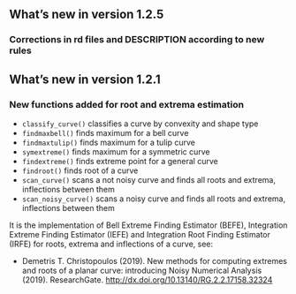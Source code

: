 What’s new in version 1.2.5
---------------------------

### Corrections in rd files and DESCRIPTION according to new rules


What’s new in version 1.2.1
---------------------------

### New functions added for root and extrema estimation

-   `classify_curve()` classifies a curve by convexity and shape type
-   `findmaxbell()` finds maximum for a bell curve
-   `findmaxtulip()` finds maximum for a tulip curve
-   `symextreme()` finds maximum for a symmetric curve
-   `findextreme()` finds extreme point for a general curve
-   `findroot()` finds root of a curve
-   `scan_curve()` scans a not noisy curve and finds all roots and
    extrema, inflections between them
-   `scan_noisy_curve()` scans a noisy curve and finds all roots and
    extrema, inflections between them

It is the implementation of Bell Extreme Finding Estimator (BEFE),
Integration Extreme Finding Estimator (IEFE) and Integration Root
Finding Estimator (IRFE) for roots, extrema and inflections of a curve,
see:

-   Demetris T. Christopoulos (2019). New methods for computing extremes
    and roots of a planar curve: introducing Noisy Numerical Analysis
    (2019). ResearchGate.
    <a href="http://dx.doi.org/10.13140/RG.2.2.17158.32324" class="uri">http://dx.doi.org/10.13140/RG.2.2.17158.32324</a>
